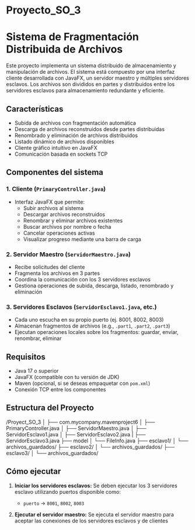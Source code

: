 # Proyecto_SO_3

# Sistema de Fragmentación Distribuida de Archivos

Este proyecto implementa un sistema distribuido de almacenamiento y manipulación de archivos. El sistema está compuesto por una interfaz cliente desarrollada con JavaFX, un servidor maestro y múltiples servidores esclavos. Los archivos son divididos en partes y distribuidos entre los servidores esclavos para almacenamiento redundante y eficiente.

## Características

- Subida de archivos con fragmentación automática
- Descarga de archivos reconstruidos desde partes distribuidas
- Renombrado y eliminación de archivos distribuidos
- Listado dinámico de archivos disponibles
- Cliente gráfico intuitivo en JavaFX
- Comunicación basada en sockets TCP

## Componentes del sistema

### 1. Cliente (`PrimaryController.java`)
- Interfaz JavaFX que permite:
  - Subir archivos al sistema
  - Descargar archivos reconstruidos
  - Renombrar y eliminar archivos existentes
  - Buscar archivos por nombre o fecha
  - Cancelar operaciones activas
  - Visualizar progreso mediante una barra de carga

### 2. Servidor Maestro (`ServidorMaestro.java`)
- Recibe solicitudes del cliente
- Fragmenta los archivos en 3 partes
- Coordina la comunicación con los 3 servidores esclavos
- Gestiona operaciones de subida, descarga, listado, renombrado y eliminación

### 3. Servidores Esclavos (`ServidorEsclavo1.java`, etc.)
- Cada uno escucha en su propio puerto (ej. 8001, 8002, 8003)
- Almacenan fragmentos de archivos (e.g., `.part1`, `.part2`, `.part3`)
- Ejecutan operaciones locales sobre los fragmentos: guardar, enviar, renombrar, eliminar

## Requisitos

- Java 17 o superior
- JavaFX (compatible con tu versión de JDK)
- Maven (opcional, si  se deseas empaquetar con `pom.xml`)
- Conexión TCP entre los componentes

## Estructura del Proyecto

/Proyect_SO_3
│
├── com.mycompany.mavenproject6
│ ├── PrimaryController.java
│ ├── ServidorMaestro.java
│ ├── ServidorEsclavo1.java
│ ├── ServidorEsclavo2.java
| ├── ServidorEsclavo3.java
├── model
│ └── FileInfo.java
├── esclavo1/
│ └── archivos_guardados/
├── esclavo2/
│ └── archivos_guardados/
├── esclavo3/
│ └── archivos_guardados/


## Cómo ejecutar

1. **Iniciar los servidores esclavos:**
   Se deben ejecutar los  3 servidores esclavo utilizando puertos disponible como:
   - `puerto` → `8001`, `8002`, `8003`

2. **Ejecutar el servidor maestro:**
   Se ejecuta el servidor maestro para aceptar las conexiones de los servidores esclavos y de clientes
